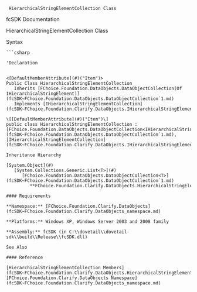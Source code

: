 ﻿     HierarchicalStringElementCollection Class                                                   

fcSDK Documentation

HierarchicalStringElementCollection Class

Syntax

```vbnet
```csharp

'Declaration
 

<[DefaultMemberAttribute](#)("Item")>
Public Class HierarchicalStringElementCollection 
   Inherits [FChoice.Foundation.DataObjects.DataObjectCollection(Of IHierarchicalStringElement)](fcSDK~FChoice.Foundation.DataObjects.DataObjectCollection`1.md)
   Implements [IHierarchicalStringElementCollection](fcSDK~FChoice.Foundation.Clarify.DataObjects.IHierarchicalStringElementCollection.md) 

\[[DefaultMemberAttribute](#)("Item")\]
public class HierarchicalStringElementCollection : [FChoice.Foundation.DataObjects.DataObjectCollection<IHierarchicalStringElement>](fcSDK~FChoice.Foundation.DataObjects.DataObjectCollection`1.md), [IHierarchicalStringElementCollection](fcSDK~FChoice.Foundation.Clarify.DataObjects.IHierarchicalStringElementCollection.md)  

Inheritance Hierarchy

[System.Object](#)  
   [System.Collections.Generic.List<T>](#)  
      [FChoice.Foundation.DataObjects.DataObjectCollection<T>](fcSDK~FChoice.Foundation.DataObjects.DataObjectCollection`1.md)  
         **FChoice.Foundation.Clarify.DataObjects.HierarchicalStringElementCollection**  

#### Requirements

**Namespace:** [FChoice.Foundation.Clarify.DataObjects](fcSDK~FChoice.Foundation.Clarify.DataObjects_namespace.md)

**Platforms:** Windows XP, Windows Server 2003 and 2008 family

**Assembly:** fcSDK (in C:\\dovetail\\dovetail-sdk\\build\\Release\\fcSDK.dll)

See Also

#### Reference

[HierarchicalStringElementCollection Members](fcSDK~FChoice.Foundation.Clarify.DataObjects.HierarchicalStringElementCollection_members.md)  
[FChoice.Foundation.Clarify.DataObjects Namespace](fcSDK~FChoice.Foundation.Clarify.DataObjects_namespace.md)